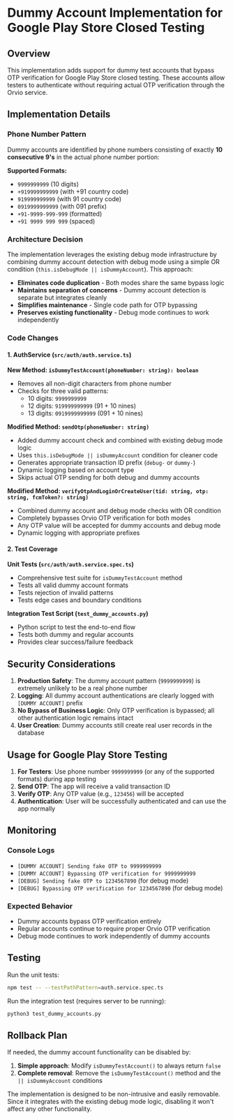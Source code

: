 # Dummy Account Implementation for Google Play Store Closed Testing

## Overview

This implementation adds support for dummy test accounts that bypass OTP verification for Google Play Store closed testing. These accounts allow testers to authenticate without requiring actual OTP verification through the Orvio service.

## Implementation Details

### Phone Number Pattern

Dummy accounts are identified by phone numbers consisting of exactly **10 consecutive 9's** in the actual phone number portion:

**Supported Formats:**
- `9999999999` (10 digits)
- `+919999999999` (with +91 country code)
- `919999999999` (with 91 country code)
- `0919999999999` (with 091 prefix)
- `+91-9999-999-999` (formatted)
- `+91 9999 999 999` (spaced)

### Architecture Decision

The implementation leverages the existing debug mode infrastructure by combining dummy account detection with debug mode using a simple OR condition (`this.isDebugMode || isDummyAccount`). This approach:

- **Eliminates code duplication** - Both modes share the same bypass logic
- **Maintains separation of concerns** - Dummy account detection is separate but integrates cleanly
- **Simplifies maintenance** - Single code path for OTP bypassing
- **Preserves existing functionality** - Debug mode continues to work independently

### Code Changes

#### 1. AuthService (`src/auth/auth.service.ts`)

**New Method: `isDummyTestAccount(phoneNumber: string): boolean`**
- Removes all non-digit characters from phone number
- Checks for three valid patterns:
  - 10 digits: `9999999999`
  - 12 digits: `919999999999` (91 + 10 nines)
  - 13 digits: `0919999999999` (091 + 10 nines)

**Modified Method: `sendOtp(phoneNumber: string)`**
- Added dummy account check and combined with existing debug mode logic
- Uses `this.isDebugMode || isDummyAccount` condition for cleaner code
- Generates appropriate transaction ID prefix (`debug-` or `dummy-`)
- Dynamic logging based on account type
- Skips actual OTP sending for both debug and dummy accounts

**Modified Method: `verifyOtpAndLoginOrCreateUser(tid: string, otp: string, fcmToken?: string)`**
- Combined dummy account and debug mode checks with OR condition
- Completely bypasses Orvio OTP verification for both modes
- Any OTP value will be accepted for dummy accounts and debug mode
- Dynamic logging with appropriate prefixes

#### 2. Test Coverage

**Unit Tests (`src/auth/auth.service.spec.ts`)**
- Comprehensive test suite for `isDummyTestAccount` method
- Tests all valid dummy account formats
- Tests rejection of invalid patterns
- Tests edge cases and boundary conditions

**Integration Test Script (`test_dummy_accounts.py`)**
- Python script to test the end-to-end flow
- Tests both dummy and regular accounts
- Provides clear success/failure feedback

## Security Considerations

1. **Production Safety**: The dummy account pattern (`9999999999`) is extremely unlikely to be a real phone number
2. **Logging**: All dummy account authentications are clearly logged with `[DUMMY ACCOUNT]` prefix
3. **No Bypass of Business Logic**: Only OTP verification is bypassed; all other authentication logic remains intact
4. **User Creation**: Dummy accounts still create real user records in the database

## Usage for Google Play Store Testing

1. **For Testers**: Use phone number `9999999999` (or any of the supported formats) during app testing
2. **Send OTP**: The app will receive a valid transaction ID
3. **Verify OTP**: Any OTP value (e.g., `123456`) will be accepted
4. **Authentication**: User will be successfully authenticated and can use the app normally

## Monitoring

### Console Logs
- `[DUMMY ACCOUNT] Sending fake OTP to 9999999999`
- `[DUMMY ACCOUNT] Bypassing OTP verification for 9999999999`
- `[DEBUG] Sending fake OTP to 1234567890` (for debug mode)
- `[DEBUG] Bypassing OTP verification for 1234567890` (for debug mode)

### Expected Behavior
- Dummy accounts bypass OTP verification entirely
- Regular accounts continue to require proper Orvio OTP verification
- Debug mode continues to work independently of dummy accounts

## Testing

Run the unit tests:
```bash
npm test -- --testPathPattern=auth.service.spec.ts
```

Run the integration test (requires server to be running):
```bash
python3 test_dummy_accounts.py
```

## Rollback Plan

If needed, the dummy account functionality can be disabled by:
1. **Simple approach**: Modify `isDummyTestAccount()` to always return `false`
2. **Complete removal**: Remove the `isDummyTestAccount()` method and the `|| isDummyAccount` conditions

The implementation is designed to be non-intrusive and easily removable. Since it integrates with the existing debug mode logic, disabling it won't affect any other functionality.
